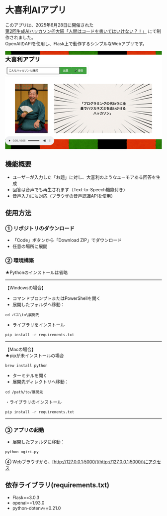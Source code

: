 
# 大喜利AIアプリ

このアプリは、2025年6月28日に開催された  
[第2回生成AIハッカソン＠大阪「人間はコードを書いてはいけない？！」](https://osakan-space.connpass.com/event/350982/) にて制作されました。  
OpenAIのAPIを使用し、Flask上で動作するシンプルなWebアプリです。

![アプリ画面](ogiri_app.jpg)


## 機能概要

- ユーザーが入力した「お題」に対し、大喜利のようなユーモアある回答を生成
- 回答は音声でも再生されます（Text-to-Speech機能付き）
- 音声入力にも対応（ブラウザの音声認識APIを使用）



## 使用方法

### ① リポジトリのダウンロード
- 「Code」ボタンから「Download ZIP」でダウンロード
- 任意の場所に展開

### ② 環境構築
★Pythonのインストールは省略  

---
【Windowsの場合】
- コマンドプロンプトまたはPowerShellを開く
- 展開したフォルダへ移動：
```
cd パス\to\展開先
```
- ライブラリをインストール
```
pip install -r requirements.txt
```

---
【Macの場合】  
★pipが未インストールの場合
```
brew install python
```


- ターミナルを開く
- 展開先ディレクトリへ移動：
```
cd /path/to/展開先
```

・ライブラリのインストール

```
pip install -r requirements.txt
```

---

### ③ アプリの起動
- 展開したフォルダに移動：

```
python ogiri.py
```

④ Webブラウザから、[http://127.0.0.1:5000/](http://127.0.0.1:5000/)にアクセス


## 依存ライブラリ(requirements.txt)
- Flask==3.0.3
- openai==1.93.0
- python-dotenv==0.21.0
